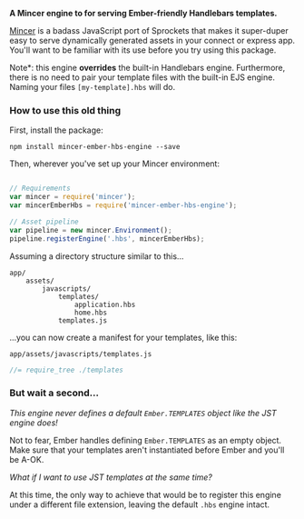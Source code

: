 **A Mincer engine to for serving Ember-friendly Handlebars templates.**

[Mincer](https://github.com/nodeca/mincer) is a badass JavaScript port of Sprockets that makes it super-duper easy to serve dynamically generated assets in your connect or express app. You'll want to be familiar with its use before you try using this package.

Note*: this engine **overrides** the built-in Handlebars engine. Furthermore, there is no need to pair your template files with the built-in EJS engine. Naming your files `[my-template].hbs` will do.

### How to use this old thing

First, install the package:

`npm install mincer-ember-hbs-engine --save`

Then, wherever you've set up your Mincer environment:

```javascript

// Requirements
var mincer = require('mincer');
var mincerEmberHbs = require('mincer-ember-hbs-engine');

// Asset pipeline
var pipeline = new mincer.Environment();
pipeline.registerEngine('.hbs', mincerEmberHbs);
```

Assuming a directory structure similar to this…

```text
app/
    assets/
        javascripts/
            templates/
                application.hbs
                home.hbs
            templates.js
```

…you can now create a manifest for your templates, like this:

`app/assets/javascripts/templates.js`

```javascript
//= require_tree ./templates
```

### But wait a second…

*This engine never defines a default `Ember.TEMPLATES` object like the JST engine does!*

Not to fear, Ember handles defining `Ember.TEMPLATES` as an empty object. Make sure that your templates aren't instantiated before Ember and you'll be A-OK.

*What if I want to use JST templates at the same time?*

At this time, the only way to achieve that would be to register this engine under a different file extension, leaving the default `.hbs` engine intact.